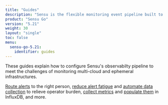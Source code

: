 ```yaml
---
title: "Guides"
description: "Sensu is the flexible monitoring event pipeline built to reduce operator burden and meet the challenges of monitoring multi-cloud and ephemeral infrastructures. Get started with a guided walkthrough."
product: "Sensu Go"
version: "5.21"
weight: 30
layout: "single"
toc: false
menu:
  sensu-go-5.21:
    identifier: guides
---
```


These guides explain how to configure Sensu's observabilty pipeline to meet the challenges of monitoring multi-cloud and ephemeral infrastructures.

[Route alerts][1] to the right person, [reduce alert fatigue][2] and [automate data collection][3] to relieve operator burden, [collect metrics][4] and [populate them][5] in InfluxDB, and more.


[1]: contact-routing/
[2]: reduce-alert-fatigue/
[3]: enrich-events-with-hooks/
[4]: extract-metrics-with-checks/
[5]: influx-db-metric-handler/
